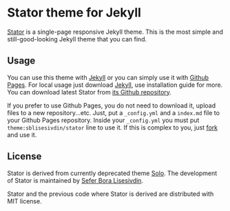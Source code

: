 # Stator theme for Jekyll

[Stator](http://sblisesivdin.github.io/stator) is a single-page responsive Jekyll theme. This is the most simple and still-good-looking Jekyll theme that you can find.

## Usage

You can use this theme with [Jekyll](http://jekyllrb.com/) or you can simply use it with [Github Pages](https://pages.github.com).
For local usage just download [Jekyll](http://jekyllrb.com/), use installation guide for more. You can download latest Stator from [its Github repository](https://github.com/sblisesivdin/stator).

If you prefer to use Github Pages, you do not need to download it, upload files to a new repository...etc. Just, put a `_config.yml` and a `index.md` file to your Github Pages repository. Inside your `_config.yml` you must put `theme:sblisesivdin/stator` line to use it. If this is complex to you, just [fork](https://docs.github.com/en/get-starter/quickstart/fork-a-repo) and use it.

## License

Stator is derived from currently deprecated theme [Solo](http://github.com/chibicode/solo). The development of Stator is maintained by [Sefer Bora Lisesivdin](https://lrgresearch.org/bora).

Stator and the previous code where Stator is derived are distributed with MIT license.


